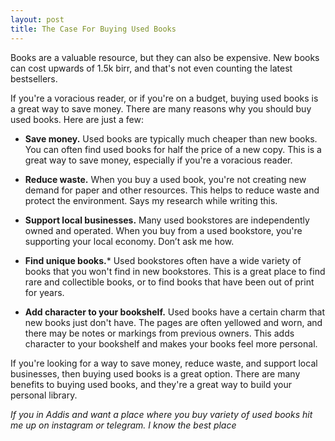 ```yaml
---
layout: post
title: The Case For Buying Used Books
---
```


Books are a valuable resource, but they can also be expensive. New books can cost upwards of 1.5k birr, and that's not even counting the latest bestsellers.


If you're a voracious reader, or if you're on a budget, buying used books is a great way to save money. 
There are many reasons why you should buy used books. Here are just a few:

- **Save money.** Used books are typically much cheaper than new books. You can often find used books for half the price of a new copy. This is a great way to save money, especially if you're a voracious reader. 

- **Reduce waste.** When you buy a used book, you're not creating new demand for paper and other resources. This helps to reduce waste and protect the environment. Says my research while writing this.

- **Support local businesses.** Many used bookstores are independently owned and operated. When you buy from a used bookstore, you're supporting your local economy. Don’t ask me how. 

- **Find unique books.*** Used bookstores often have a wide variety of books that you won't find in new bookstores. This is a great place to find rare and collectible books, or to find books that have been out of print for years. 

- **Add character to your bookshelf.** Used books have a certain charm that new books just don't have. The pages are often yellowed and worn, and there may be notes or markings from previous owners. This adds character to your bookshelf and makes your books feel more personal.

If you're looking for a way to save money, reduce waste, and support local businesses, then buying used books is a great option. There are many benefits to buying used books, and they're a great way to build your personal library.

*If you in Addis and want a place where you buy variety of used books hit me up on instagram or telegram. I know the best place* 